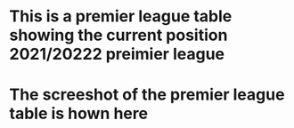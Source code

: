 # This is a premier league table showing the current position 2021/20222 preimier league
# The screeshot of the premier league table is hown here
 